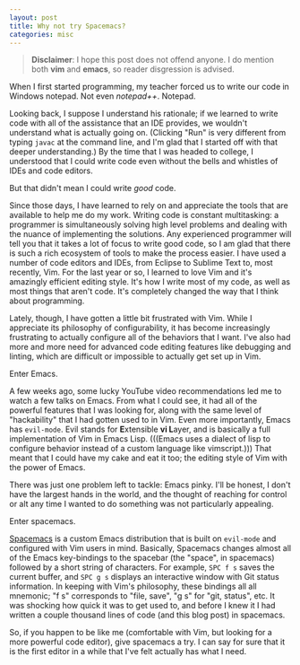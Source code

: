 ```yaml
---
layout: post
title: Why not try Spacemacs?
categories: misc
---
```


> **Disclaimer**: I hope this post does not offend anyone. I do mention both
> **vim** and **emacs**, so reader disgression is advised.

When I first started programming, my teacher forced us to write our code in
Windows notepad. Not even *notepad++*. Notepad.

Looking back, I suppose I understand his rationale; if we learned to write code
with all of the assistance that an IDE provides, we wouldn't understand what is
actually going on. (Clicking "Run" is very different from typing `javac` at the
command line, and I'm glad that I started off with that deeper understanding.)
By the time that I was headed to college, I understood that I could write code
even without the bells and whistles of IDEs and code editors.

But that didn't mean I could write *good* code.

Since those days, I have learned to rely on and appreciate the tools that are
available to help me do my work. Writing code is constant multitasking: a
programmer is simultaneously solving high level problems and dealing with the
nuance of implementing the solutions. Any experienced programmer will tell you
that it takes a lot of focus to write good code, so I am glad that there is such
a rich ecosystem of tools to make the process easier. I have used a number of
code editors and IDEs, from Eclipse to Sublime Text to, most recently, Vim. For
the last year or so, I learned to love Vim and it's amazingly efficient editing
style. It's how I write most of my code, as well as most things that aren't
code. It's completely changed the way that I think about programming.

Lately, though, I have gotten a little bit frustrated with Vim. While I
appreciate its philosophy of configurability, it has become increasingly
frustrating to actually configure all of the behaviors that I want. I've also
had more and more need for advanced code editing features like debugging and
linting, which are difficult or impossible to actually get set up in Vim.

Enter Emacs.

A few weeks ago, some lucky YouTube video recommendations led me to watch a few
talks on Emacs. From what I could see, it had all of the powerful features that
I was looking for, along with the same level of "hackability" that I had gotten
used to in Vim. Even more importantly, Emacs has `evil-mode`. Evil stands for
**E**xtensible **vi L**ayer, and is basically a full implementation of Vim in
Emacs Lisp. (((Emacs uses a dialect of lisp to configure behavior instead of a
custom language like vimscript.))) That meant that I could have my cake and eat
it too; the editing style of Vim with the power of Emacs.

There was just one problem left to tackle: Emacs pinky. I'll be honest, I don't
have the largest hands in the world, and the thought of reaching for control or
alt any time I wanted to do something was not particularly appealing.

Enter spacemacs.

[Spacemacs](http://spacemacs.org) is a custom Emacs distribution that is built
on `evil-mode` and configured with Vim users in mind. Basically, Spacemacs
changes almost all of the Emacs key-bindings to the spacebar (the "space", in
spacemacs) followed by a short string of characters. For example, `SPC f s`
saves the current buffer, and `SPC g s` displays an interactive window with Git
status information. In keeping with Vim's philosophy, these bindings all all
mnemonic; "f s" corresponds to "file, save", "g s" for "git, status", etc. It
was shocking how quick it was to get used to, and before I knew it I had written
a couple thousand lines of code (and this blog post) in spacemacs.

So, if you happen to be like me (comfortable with Vim, but looking for a more
powerful code editor), give spacemacs a try. I can say for sure that it is the
first editor in a while that I've felt actually has what I need.
